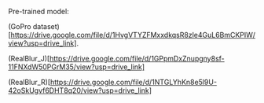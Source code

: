 Pre-trained model:

(GoPro dataset)[https://drive.google.com/file/d/1HvgVTYZFMxxdkqsR8zle4GuL6BmCKPIW/view?usp=drive_link].

(RealBlur_J)[https://drive.google.com/file/d/1GPpmDxZnupgny8sf-11FNXdW50PGrM35/view?usp=drive_link]

(RealBlur_R)[https://drive.google.com/file/d/1NTGLYhKn8e5l9U-42oSkUgvf6DHT8q20/view?usp=drive_link]




